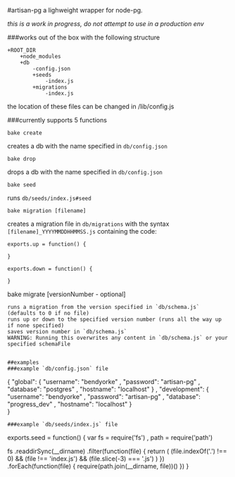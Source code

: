 #artisan-pg
a lighweight wrapper for node-pg.   

_this is a work in progress, do not attempt to use in a production env_

###works out of the box with the following structure
```
+ROOT_DIR
    +node_modules
    +db
        -config.json
        +seeds
            -index.js
        +migrations
            -index.js
```
the location of these files can be changed in /lib/config.js

###currently supports 5 functions

```
bake create
```
creates a db with the name specified in `db/config.json`
```
bake drop
```
drops a db with the name specified in `db/config.json`
```
bake seed
```
runs `db/seeds/index.js#seed`
```
bake migration [filename]
```
creates a migration file in `db/migrations` with the syntax `[filename]_YYYYMMDDHHMMSS.js` containing the code:
```
exports.up = function() {

}

exports.down = function() {

}
```
bake migrate [versionNumber - optional]
```
runs a migration from the version specified in `db/schema.js` (defaults to 0 if no file)
runs up or down to the specified version number (runs all the way up if none specified)
saves version number in `db/schema.js`
WARNING: Running this overwrites any content in `db/schema.js` or your specified schemaFile


##examples
###example `db/config.json` file
```
{
  "global": 
  {
    "username": "bendyorke"
  , "password": "artisan-pg"
  , "database": "postgres"
  , "hostname": "localhost"
  }
, "development":
  {
    "username": "bendyorke"
  , "password": "artisan-pg"
  , "database": "progress_dev"
  , "hostname": "localhost"
  }  
}

```
###example `db/seeds/index.js` file
```
exports.seed = function() {
  var fs    = require('fs')
    , path  = require('path')

  fs
    .readdirSync(__dirname)
    .filter(function(file) {
      return ( (file.indexOf('.') !== 0) && 
               (file !== 'index.js')     &&
               (file.slice(-3) === '.js')   )
    })
    .forEach(function(file) {
      require(path.join(__dirname, file))()
    })
}
```
